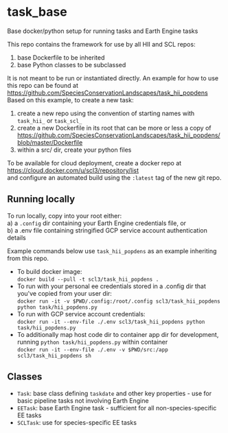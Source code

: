 # task_base
Base docker/python setup for running tasks and Earth Engine tasks

This repo contains the framework for use by all HII and SCL repos:
1. base Dockerfile to be inherited
2. base Python classes to be subclassed 

It is not meant to be run or instantiated directly. An example for how to use this repo can be found at  
https://github.com/SpeciesConservationLandscapes/task_hii_popdens  
Based on this example, to create a new task:
1. create a new repo using the convention of starting names with `task_hii_` or `task_scl_`
2. create a new Dockerfile in its root that can be more or less a copy of  
https://github.com/SpeciesConservationLandscapes/task_hii_popdens/blob/master/Dockerfile  
3. within a src/ dir, create your python files

To be available for cloud deployment, create a docker repo at  
https://cloud.docker.com/u/scl3/repository/list  
and configure an automated build using the `:latest` tag of the new git repo.

## Running locally
To run locally, copy into your root either:  
a) a `.config` dir containing your Earth Engine credentials file, or  
b) a .env file  containing stringified GCP service account authentication details

Example commands below use `task_hii_popdens` as an example inheriting from this repo.
- To build docker image:  
`docker build --pull -t scl3/task_hii_popdens .`
- To run with your personal ee credentials stored in a .config dir that you've copied from your user dir:  
`docker run -it -v $PWD/.config:/root/.config scl3/task_hii_popdens python task/hii_popdens.py`
- To run with GCP service account credentials:  
`docker run -it --env-file ./.env scl3/task_hii_popdens python task/hii_popdens.py`
- To additionally map host code dir to container app dir for development, running `python task/hii_popdens.py` within
 container  
`docker run -it --env-file ./.env -v $PWD/src:/app scl3/task_hii_popdens sh`

## Classes
- `Task`: base class defining `taskdate` and other key properties - use for basic pipeline tasks not involving Earth
 Engine
- `EETask`: base Earth Engine task - sufficient for all non-species-specific EE tasks
- `SCLTask`: use for species-specific EE tasks
